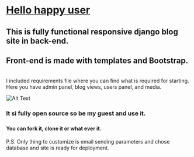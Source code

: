 <h1><u>Hello happy user</u></h1>  
<h2>This is fully functional responsive django blog site in back-end.</h2>
<h2>Front-end is made with templates and Bootstrap.</h2>
<br>
I included requirements file where you can find what is required for starting.
<br>
Here you have admin panel, blog views, users panel, and media.  

![Alt Text](https://media.giphy.com/media/9D3vAeZYoJr4YAYGRC/giphy.gif)

<h3>It si fully open source so be my guest and use it.<h3>
<h4>You can fork it, clone it or what ever it.</h4>
P.S. Only thing to customize is email sending parameters and chose database and site is ready for deployment.